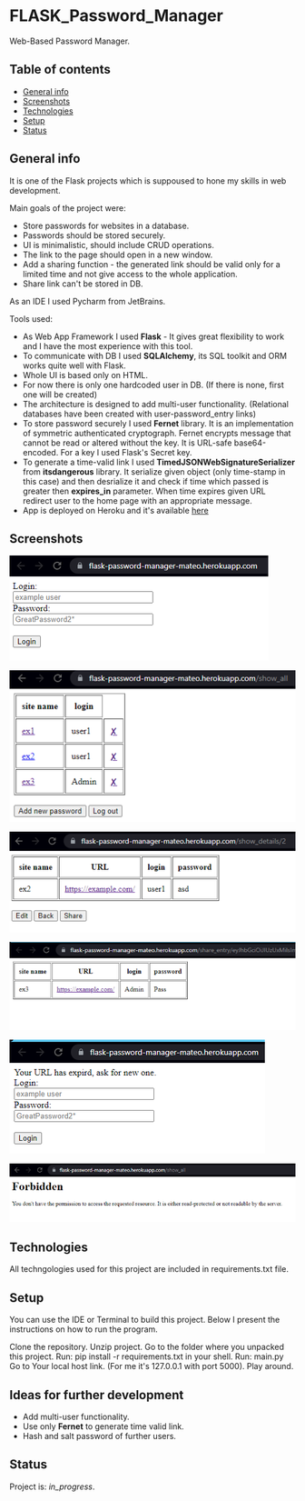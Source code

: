 # FLASK_Password_Manager
Web-Based Password Manager.

## Table of contents
* [General info](#general-info)
* [Screenshots](#screenshots)
* [Technologies](#technologies)
* [Setup](#setup)
* [Status](#status)

## General info
It is one of the Flask projects which is suppoused to hone my skills in web development.

Main goals of the project were:
* Store passwords for websites in a database.
* Passwords should be stored securely.
* UI is minimalistic, should include CRUD operations.
* The link to the page should open in a new window.
* Add a sharing function - the generated link should be valid only for a limited time and not give access to the whole application.
* Share link can't be stored in DB.

As an IDE I used Pycharm from JetBrains.

Tools used:
* As Web App Framework I used __Flask__ - It gives great flexibility to work and I have the most experience with this tool.
* To communicate with DB I used __SQLAlchemy__, its SQL toolkit and ORM works quite well with Flask.
* Whole UI is based only on HTML.
* For now there is only one hardcoded user in DB. (If there is none, first one will be created)
* The architecture is designed to add multi-user functionality. (Relational databases have been created with user-password_entry links)
* To store password securely I used __Fernet__ library. It is an implementation of symmetric authenticated cryptograph.
Fernet encrypts message that cannot be read or altered without the key. It is URL-safe base64-encoded. For a key I used Flask's Secret key.
* To generate a time-valid link I used __TimedJSONWebSignatureSerializer__ from __itsdangerous__ library.
It serialize given object (only time-stamp in this case) and then desrialize it and check if time which passed is greater then __expires_in__ parameter.
When time expires given URL redirect user to the home page with an appropriate message.
* App is deployed on Heroku and it's available [here](https://flask-password-manager-mateo.herokuapp.com/)

## Screenshots
![Code sample](./Screenshots/data_1.png)

![Code sample](./Screenshots/data_2.png)

![Code sample](./Screenshots/data_3.png)

![Code sample](./Screenshots/data_4.png)

![Code sample](./Screenshots/data_5.png)

![Code sample](./Screenshots/data_6.png)

## Technologies
All techngologies used for this project are included in requirements.txt file.

## Setup
You can use the IDE or Terminal to build this project. Below I present the instructions on how to run the program.

Clone the repository.
Unzip project.
Go to the folder where you unpacked this project.
Run: pip install -r requirements.txt in your shell.
Run: main.py
Go to Your local host link. (For me it's 127.0.0.1 with port 5000).
Play around.

## Ideas for further development
* Add multi-user functionality.
* Use only __Fernet__ to generate time valid link.
* Hash and salt password of further users.

## Status
Project is: _in_progress_.
